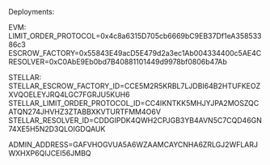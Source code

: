 Deployments:

EVM:
LIMIT_ORDER_PROTOCOL=0x4c8a6315D705cb6669bC9EB37Df1eA35853386c3
ESCROW_FACTORY=0x55843E49acD5E479d2a3ec1Ab004334400c5AE4C
RESOLVER=0xC0AbE9Eb0bd7B40881101449d9978bf0806b47Ab

STELLAR:
STELLAR_ESCROW_FACTORY_ID=CCE5M2R5KRBL7LJDBI64B2HTUFKEOZXVQOELEYJRQ4LGC7FGRJU5KUH6
STELLAR_LIMIT_ORDER_PROTOCOL_ID=CC4IKNTKK5MHJYJPA2MOSZQCATQN274JHVHZ3ZTABBXKVTURTFMM4O6V
STELLAR_RESOLVER_ID=CDDGIPDK4QWH2CPJGB3YB4AVN5C7CQD46GN74XE5H5N2D3QLOIGDQAUK

ADMIN_ADDRESS=GAFVHOGVUA5A6WZAAMCAYCNHA6ZRLGJ2WFLARJWXHXP6QIJCEI56JMBQ
